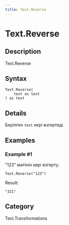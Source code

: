 ```yaml
---
title: Text.Reverse
---
```


# Text.Reverse


## Description

Text.Reverse


## Syntax

```powerquery
Text.Reverse(
    text as text
) as text
```


## Details

Берілген <code>text</code> кері өзгертеді.


## Examples

### Example #1 
&#34;123&#34; мәтінін кері өзгерту.
```powerquery
Text.Reverse("123")
```

Result: 
```powerquery
"321"
```




## Category
Text.Transformations
